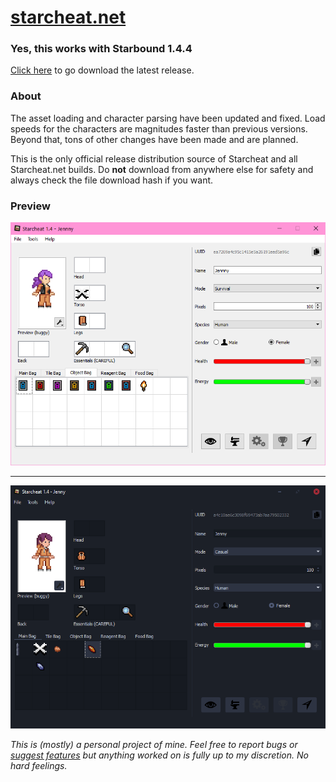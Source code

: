 # [starcheat.net](https://starcheat.net)

### Yes, this works with Starbound 1.4.4
[Click here](https://github.com/gen3vra/starcheat-patched-bin/releases) to go download the latest release.

### About
The asset loading and character parsing have been updated and fixed. Load speeds for the characters are magnitudes faster than previous versions. Beyond that, tons of other changes have been made and are planned.

This is the only official release distribution source of Starcheat and all Starcheat.net builds. Do **not** download from anywhere else for safety and always check the file download hash if you want.

### Preview
![Starcheat 1.4 Preview Image for Starbound](https://github.com/gen3vra/starcheat-patched-bin/blob/main/preview1.png?raw=true "Starcheat 1.4 Preview")

---

![Starcheat Custom Dark Theme Preview for Starbound](https://github.com/gen3vra/starcheat-patched-bin/blob/main/previewCustomTheme.png?raw=true "Starcheat Custom Dark Theme Preview")



_This is (mostly) a personal project of mine. Feel free to report bugs or [suggest features](https://starcheat.net/featurerequest/) but anything worked on is fully up to my discretion. No hard feelings._
